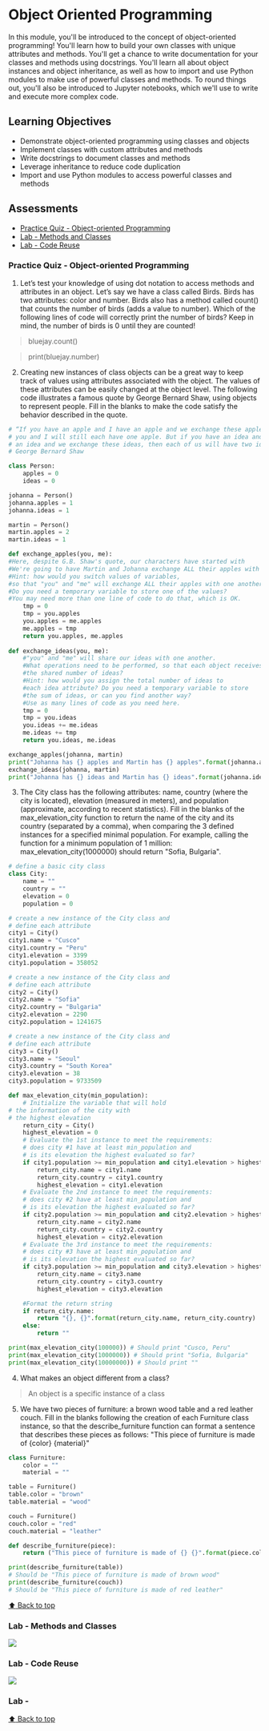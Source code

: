 # Object Oriented Programming

In this module, you'll be introduced to the concept of object-oriented programming! You'll learn how to build your own classes with unique attributes and methods. You'll get a chance to write documentation for your classes and methods using docstrings. You'll learn all about object instances and object inheritance, as well as how to import and use Python modules to make use of powerful classes and methods. To round things out, you'll also be introduced to Jupyter notebooks, which we'll use to write and execute more complex code.

## Learning Objectives

- Demonstrate object-oriented programming using classes and objects
- Implement classes with custom attributes and methods
- Write docstrings to document classes and methods
- Leverage inheritance to reduce code duplication
- Import and use Python modules to access powerful classes and methods


## Assessments

- [Practice Quiz - Object-oriented Programming](#Practice-Quiz---Object-oriented-Programming)
- [Lab - Methods and Classes](#Lab---Methods-and-Classes)
- [Lab - Code Reuse](#Lab---Code-Reuse)


### Practice Quiz - Object-oriented Programming

1. Let’s test your knowledge of using dot notation to access methods and attributes in an object. Let’s say we have a class called Birds. Birds has two attributes: color and number. Birds also has a method called count() that counts the number of birds (adds a value to number). Which of the following lines of code will correctly print the number of birds? Keep in mind, the number of birds is 0 until they are counted!

> bluejay.count()

> print(bluejay.number)

2. Creating new instances of class objects can be a great way to keep track of values using attributes associated with the object. The values of these attributes can be easily changed at the object level.  The following code illustrates a famous quote by George Bernard Shaw, using objects to represent people. Fill in the blanks to make the code satisfy the behavior described in the quote. 

```python
# “If you have an apple and I have an apple and we exchange these apples then
# you and I will still each have one apple. But if you have an idea and I have
# an idea and we exchange these ideas, then each of us will have two ideas.”
# George Bernard Shaw

class Person:
    apples = 0
    ideas = 0

johanna = Person()
johanna.apples = 1
johanna.ideas = 1

martin = Person()
martin.apples = 2
martin.ideas = 1

def exchange_apples(you, me):
#Here, despite G.B. Shaw's quote, our characters have started with       #different amounts of apples so we can better observe the results. 
#We're going to have Martin and Johanna exchange ALL their apples with #one another.
#Hint: how would you switch values of variables, 
#so that "you" and "me" will exchange ALL their apples with one another?
#Do you need a temporary variable to store one of the values?
#You may need more than one line of code to do that, which is OK. 
    tmp = 0
    tmp = you.apples
    you.apples = me.apples
    me.apples = tmp
    return you.apples, me.apples
    
def exchange_ideas(you, me):
    #"you" and "me" will share our ideas with one another.
    #What operations need to be performed, so that each object receives
    #the shared number of ideas?
    #Hint: how would you assign the total number of ideas to 
    #each idea attribute? Do you need a temporary variable to store 
    #the sum of ideas, or can you find another way? 
    #Use as many lines of code as you need here.
    tmp = 0
    tmp = you.ideas
    you.ideas += me.ideas
    me.ideas += tmp
    return you.ideas, me.ideas

exchange_apples(johanna, martin)
print("Johanna has {} apples and Martin has {} apples".format(johanna.apples, martin.apples))
exchange_ideas(johanna, martin)
print("Johanna has {} ideas and Martin has {} ideas".format(johanna.ideas, martin.ideas))
```

3. The City class has the following attributes: name, country (where the city is located), elevation (measured in meters), and population (approximate, according to recent statistics). Fill in the blanks of the max_elevation_city function to return the name of the city and its country (separated by a comma), when comparing the 3 defined instances for a specified minimal population. For example, calling the function for a minimum population of 1 million: max_elevation_city(1000000) should return "Sofia, Bulgaria".

```python
# define a basic city class
class City:
	name = ""
	country = ""
	elevation = 0 
	population = 0

# create a new instance of the City class and
# define each attribute
city1 = City()
city1.name = "Cusco"
city1.country = "Peru"
city1.elevation = 3399
city1.population = 358052

# create a new instance of the City class and
# define each attribute
city2 = City()
city2.name = "Sofia"
city2.country = "Bulgaria"
city2.elevation = 2290
city2.population = 1241675

# create a new instance of the City class and
# define each attribute
city3 = City()
city3.name = "Seoul"
city3.country = "South Korea"
city3.elevation = 38
city3.population = 9733509

def max_elevation_city(min_population):
	# Initialize the variable that will hold 
# the information of the city with 
# the highest elevation 
	return_city = City()
	highest_elevation = 0
	# Evaluate the 1st instance to meet the requirements:
	# does city #1 have at least min_population and
	# is its elevation the highest evaluated so far?
	if city1.population >= min_population and city1.elevation > highest_elevation:
		return_city.name = city1.name
		return_city.country = city1.country
		highest_elevation = city1.elevation
	# Evaluate the 2nd instance to meet the requirements:
	# does city #2 have at least min_population and
	# is its elevation the highest evaluated so far?
	if city2.population >= min_population and city2.elevation > highest_elevation:
		return_city.name = city2.name
		return_city.country = city2.country
		highest_elevation = city2.elevation
	# Evaluate the 3rd instance to meet the requirements:
	# does city #3 have at least min_population and
	# is its elevation the highest evaluated so far?
	if city3.population >= min_population and city3.elevation > highest_elevation:
		return_city.name = city3.name
		return_city.country = city3.country
		highest_elevation = city3.elevation

	#Format the return string
	if return_city.name:
		return "{}, {}".format(return_city.name, return_city.country)
	else:
		return ""

print(max_elevation_city(100000)) # Should print "Cusco, Peru"
print(max_elevation_city(1000000)) # Should print "Sofia, Bulgaria"
print(max_elevation_city(10000000)) # Should print ""
```

4. What makes an object different from a class?

> An object is a specific instance of a class

5. We have two pieces of furniture: a brown wood table and a red leather couch. Fill in the blanks following the creation of each Furniture class instance, so that the describe_furniture function can format a sentence that describes these pieces as follows: "This piece of furniture is made of {color} {material}"

```python
class Furniture:
	color = ""
	material = ""

table = Furniture()
table.color = "brown"
table.material = "wood"

couch = Furniture()
couch.color = "red"
couch.material = "leather"

def describe_furniture(piece):
	return ("This piece of furniture is made of {} {}".format(piece.color, piece.material))

print(describe_furniture(table)) 
# Should be "This piece of furniture is made of brown wood"
print(describe_furniture(couch)) 
# Should be "This piece of furniture is made of red leather"
```

[ :arrow_up: Back to top](#Object-Oriented-Programming)

### Lab - Methods and Classes

<p align="left">
  <a href="https://nbviewer.org/github/RdEl00/Google-IT-Automation-with-Python-Professional-Certificate/blob/master/C1_Crash%20Course%20on%20Python/Week5/lab/C1M5L2_Methods_and_Classes_V3.ipynb"><img src=https://img.shields.io/badge/Jupyter-Open%20Notebook-orange?></a>
</p>

### Lab - Code Reuse

<p align="left">
  <a href="https://nbviewer.org/github/RdEl00/Google-IT-Automation-with-Python-Professional-Certificate/blob/master/C1_Crash%20Course%20on%20Python/Week5/lab/C1M5L3_Code_Reuse_V2.ipynb"><img src=https://img.shields.io/badge/Jupyter-Open%20Notebook-orange?></a>
</p>

### Lab - 


[ :arrow_up: Back to top](#Object-Oriented-Programming)